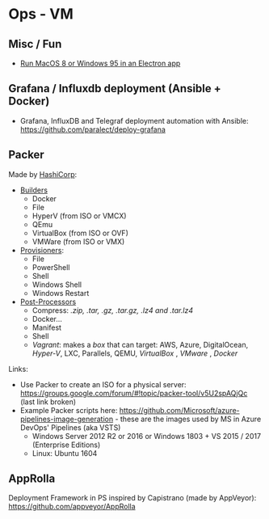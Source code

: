 # Ops - VM

## Misc / Fun

* [Run MacOS 8 or Windows 95 in an Electron app](https://www.clubic.com/pro/entreprises/apple/actualite-7809-sr-naim-windows-95-et-macos-8-sont-maintenant-telechargeables-en-tant-qu-applications-sur-vos-ordinateurs.html)

## Grafana / Influxdb deployment (Ansible + Docker)

* Grafana, InfluxDB and Telegraf deployment automation with Ansible: <https://github.com/paralect/deploy-grafana>

## Packer

Made by [HashiCorp](https://www.packer.io/intro/index.html):

* [Builders](https://www.packer.io/docs/builders/index.html)
  * Docker
  * File
  * HyperV (from ISO or VMCX)
  * QEmu
  * VirtualBox (from ISO or OVF)
  * VMWare (from ISO or VMX)
* [Provisioners](https://www.packer.io/docs/provisioners/index.html):
  * File
  * PowerShell
  * Shell
  * Windows Shell
  * Windows Restart
* [Post-Processors](https://www.packer.io/docs/post-processors/index.html)
  * Compress: _.zip, .tar, .gz, .tar.gz, .lz4 and .tar.lz4_
  * Docker...
  * Manifest
  * Shell
  * *Vagrant*: makes a _box_ that can target: AWS, Azure, DigitalOcean, *Hyper-V*, LXC, Parallels, QEMU, *VirtualBox* , *VMware* , *Docker*

Links:

* Use Packer to create an ISO for a physical server: <https://groups.google.com/forum/#!topic/packer-tool/v5U2spAQjQc> (last link broken)
* Example Packer scripts here: <https://github.com/Microsoft/azure-pipelines-image-generation> - these are the images used by MS in Azure DevOps' Pipelines (aka VSTS)
  * Windows Server 2012 R2 or 2016 or Windows 1803 + VS 2015 / 2017 (Enterprise Editions)
  * Linux: Ubuntu 1604

## AppRolla

Deployment Framework in PS inspired by Capistrano (made by AppVeyor): <https://github.com/appveyor/AppRolla>
